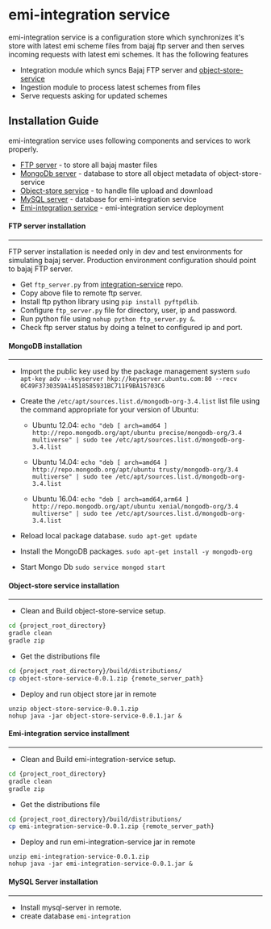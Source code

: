 emi-integration service
=========

emi-integration service is a configuration store which synchronizes it's store 
with latest emi scheme files from bajaj ftp server and then serves incoming 
requests with latest emi schemes. It has the following features

* Integration module which syncs Bajaj FTP server and [object-store-service](http://192.168.0.21/platform/object-store-service "object-store service repo")
* Ingestion module to process latest schemes from files
* Serve requests asking for updated schemes

Installation Guide
-------------

emi-integration service uses following components and services to work properly.

* [FTP server](http://192.168.0.21/platform/emi-integration/blob/master/README.md#ftp-server-installation) - to store all bajaj master files 
* [MongoDb server](http://192.168.0.21/platform/emi-integration/blob/master/README.md#mongodb-installation) - database to store all object metadata of object-store-service
* [Object-store service](http://192.168.0.21/platform/emi-integration/blob/master/README.md#object-store-service-installation) - to handle file upload and download
* [MySQL server](http://192.168.0.21/platform/emi-integration/blob/master/README.md#mysql-server-installation) - database for emi-integration service
* [Emi-integration service](http://192.168.0.21/platform/emi-integration/blob/master/README.md#mysql-server-installation) - emi-integration service deployment

#### FTP server installation 
-------------
FTP server installation is needed only in dev and test environments for simulating bajaj server. Production environment configuration should point to bajaj
FTP server.

* Get `ftp_server.py` from [integration-service](http://192.168.0.21/platform/integration-services/blob/master/ftp_server.py) repo.
* Copy above file to remote ftp server.
* Install ftp python library using `pip install pyftpdlib`.
* Configure `ftp_server.py` file for directory, user, ip and password.
* Run python file using `nohup python ftp_server.py &`.
* Check ftp server status by doing a telnet to configured ip and port.

#### MongoDB installation  
-------------

* Import the public key used by the package management system
    `sudo apt-key adv --keyserver hkp://keyserver.ubuntu.com:80 --recv 0C49F3730359A14518585931BC711F9BA15703C6`

* Create the `/etc/apt/sources.list.d/mongodb-org-3.4.list` list file using the command appropriate for your version of Ubuntu:
    + Ubuntu 12.04: `echo "deb [ arch=amd64 ] http://repo.mongodb.org/apt/ubuntu precise/mongodb-org/3.4 multiverse" | sudo tee /etc/apt/sources.list.d/mongodb-org-3.4.list`

    + Ubuntu 14.04: `echo "deb [ arch=amd64 ] http://repo.mongodb.org/apt/ubuntu trusty/mongodb-org/3.4 multiverse" | sudo tee /etc/apt/sources.list.d/mongodb-org-3.4.list`

    + Ubuntu 16.04: `echo "deb [ arch=amd64,arm64 ] http://repo.mongodb.org/apt/ubuntu xenial/mongodb-org/3.4 multiverse" | sudo tee /etc/apt/sources.list.d/mongodb-org-3.4.list`

* Reload local package database.
    `sudo apt-get update`

* Install the MongoDB packages.
    `sudo apt-get install -y mongodb-org`

* Start Mongo Db
    `sudo service mongod start`


#### Object-store service installation
-------------

* Clean and Build object-store-service setup.
    
```bash
cd {project_root_directory}
gradle clean
gradle zip
```

* Get the distributions file

```bash
cd {project_root_directory}/build/distributions/
cp object-store-service-0.0.1.zip {remote_server_path}
```

* Deploy and run object store jar in remote

```
unzip object-store-service-0.0.1.zip
nohup java -jar object-store-service-0.0.1.jar &
```

#### Emi-integration service installment
-------------

* Clean and Build emi-integration-service setup.
    
```bash
cd {project_root_directory}
gradle clean
gradle zip
```

* Get the distributions file

```bash
cd {project_root_directory}/build/distributions/
cp emi-integration-service-0.0.1.zip {remote_server_path}
```

* Deploy and run emi-integration-service jar in remote

```
unzip emi-integration-service-0.0.1.zip
nohup java -jar emi-integration-service-0.0.1.jar &
```


#### MySQL Server installation  
-------------

* Install mysql-server in remote.
* create database `emi-integration`